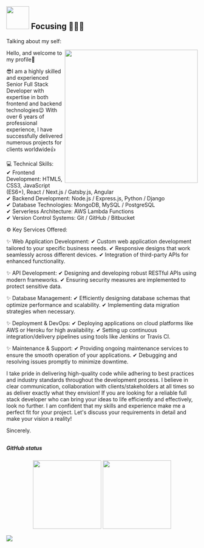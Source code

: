 ## <img height="60" width="60" src="https://media.giphy.com/media/lP8xu5t2DLGG045H8F/giphy.gif" /> Focusing 🚀🚀🚀


Talking about my self: 

<img align="right" width="350" src="https://media.giphy.com/media/dWesBcTLavkZuG35MI/giphy.gif" />
Hello, and welcome to my profile👋

😎I am a highly skilled and experienced Senior Full Stack Developer with expertise in both frontend and backend technologies😉
With over 6 years of professional experience, I have successfully delivered numerous projects for clients worldwide👍

💻 Technical Skills: <br />
✔ Frontend Development: HTML5, CSS3, JavaScript (ES6+), React / Next.js / Gatsby.js, Angular <br />
✔ Backend Development: Node.js / Express.js, Python / Django <br />
✔ Database Technologies: MongoDB, MySQL / PostgreSQL <br />
✔ Serverless Architecture: AWS Lambda Functions <br />
✔ Version Control Systems: Git / GitHub / Bitbucket <br />

⚙ Key Services Offered:

✨ Web Application Development:
✔ Custom web application development tailored to your specific business needs.
✔ Responsive designs that work seamlessly across different devices.
✔ Integration of third-party APIs for enhanced functionality.

✨ API Development:
✔ Designing and developing robust RESTful APIs using modern frameworks.
✔ Ensuring security measures are implemented to protect sensitive data.

✨ Database Management:
✔ Efficiently designing database schemas that optimize performance and scalability.
✔ Implementing data migration strategies when necessary.

✨ Deployment & DevOps:
✔ Deploying applications on cloud platforms like AWS or Heroku for high availability.
✔ Setting up continuous integration/delivery pipelines using tools like Jenkins or Travis CI.

✨ Maintenance & Support:
✔ Providing ongoing maintenance services to ensure the smooth operation of your applications.
✔ Debugging and resolving issues promptly to minimize downtime.

I take pride in delivering high-quality code while adhering to best practices and industry standards throughout the development process. I believe in clear communication, collaboration with clients/stakeholders at all times so as deliver exactly what they envision!
If you are looking for a reliable full stack developer who can bring your ideas to life efficiently and effectively, look no further. I am confident that my skills and experience make me a perfect fit for your project. Let's discuss your requirements in detail and make your vision a reality!

Sincerely.

##
##### GitHub status
<p align="center">
   <img height="180em" src="https://github-readme-stats.vercel.app/api?username=epicdeveloper0928&show_icons=true&theme=tokyonight&include_all_commits=true&count_private=true"/>
   <img height="180em" src="https://github-readme-stats.vercel.app/api/top-langs/?username=epicdeveloper0928&layout=compact&langs_count=6&theme=tokyonight"/>

</p>
<img src="https://github.com/punitkmryh/punitkmryh/blob/master/wave.svg" />
